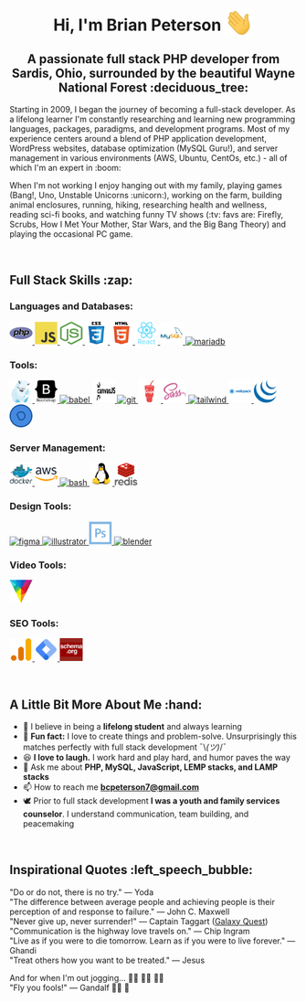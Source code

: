 <h1 align="center">Hi, I'm Brian Peterson <img width="50" height="50" style="margin-bottom: -10px;" src="https://github.com/bcpeterson7/bcpeterson7/blob/main/images/wave.gif" alt="animated hand waving" /></h1>

<h2 align="center">A passionate full stack PHP developer from Sardis, Ohio, surrounded by the beautiful Wayne National Forest :deciduous_tree:</h2>

<p align="left">Starting in 2009, I began the journey of becoming a full-stack developer. As a lifelong learner I'm constantly researching and learning new programming languages, packages, paradigms, and development programs. Most of my experience centers around a blend of PHP application development, WordPress websites, database optimization (MySQL Guru!), and server management in various environments (AWS, Ubuntu, CentOs, etc.) - all of which I'm an expert in :boom:</p>
<p align="left">When I'm not working I enjoy hanging out with my family, playing games (Bang!, Uno, Unstable Unicorns :unicorn:), working on the farm, building animal enclosures, running, hiking, researching health and wellness, reading sci-fi books, and watching funny TV shows (:tv: favs are: Firefly, Scrubs, How I Met Your Mother, Star Wars, and the Big Bang Theory) and playing the occasional PC game.</p>

&nbsp;

<h2>Full Stack Skills :zap:</h2>

<h3 align="left">Languages and Databases:</h3>
<p align="left">
  <a href="https://www.php.net" target="_blank" rel="noreferrer"> <img src="https://raw.githubusercontent.com/devicons/devicon/master/icons/php/php-original.svg" alt="php" width="40" height="40"/> </a>
  <a href="https://developer.mozilla.org/en-US/docs/Web/JavaScript" target="_blank" rel="noreferrer"> <img src="https://raw.githubusercontent.com/devicons/devicon/master/icons/javascript/javascript-original.svg" alt="javascript" width="40" height="40"/> </a>
  <a href="https://nodejs.dev/en/" target="_blank" rel="noreferrer"> <img src="https://github.com/bcpeterson7/bcpeterson7/blob/main/images/js-green.svg" alt="Node.js" width="40" height="40"/> </a>
  <a href="https://www.w3schools.com/css/" target="_blank" rel="noreferrer"> <img src="https://raw.githubusercontent.com/devicons/devicon/master/icons/css3/css3-original-wordmark.svg" alt="css3" width="40" height="40"/> </a>
  <a href="https://www.w3.org/html/" target="_blank" rel="noreferrer"> <img src="https://raw.githubusercontent.com/devicons/devicon/master/icons/html5/html5-original-wordmark.svg" alt="html5" width="40" height="40"/> </a> 
  <a href="https://reactjs.org/" target="_blank" rel="noreferrer"> <img src="https://raw.githubusercontent.com/devicons/devicon/master/icons/react/react-original-wordmark.svg" alt="react" width="40" height="40"/> </a>
  <a href="https://www.mysql.com/" target="_blank" rel="noreferrer"> <img src="https://raw.githubusercontent.com/devicons/devicon/master/icons/mysql/mysql-original-wordmark.svg" alt="mysql" width="40" height="40"/> </a>  
  <a href="https://mariadb.org/" target="_blank" rel="noreferrer"> <img src="https://www.vectorlogo.zone/logos/mariadb/mariadb-icon.svg" alt="mariadb" width="40" height="40"/> </a>
</p>

<h3 align="left">Tools:</h3>
<p align="left">  
  <a href="https://get.foundation/" target="_blank" rel="noreferrer"> <img src="https://github.com/devicons/devicon/blob/master/icons/foundation/foundation-original.svg" alt="bootstrap" width="40" height="40"/> </a>  
  <a href="https://getbootstrap.com" target="_blank" rel="noreferrer"> <img src="https://raw.githubusercontent.com/devicons/devicon/master/icons/bootstrap/bootstrap-plain-wordmark.svg" alt="bootstrap" width="40" height="40"/> </a> 
  <a href="https://babeljs.io/" target="_blank" rel="noreferrer"> <img src="https://www.vectorlogo.zone/logos/babeljs/babeljs-icon.svg" alt="babel" width="40" height="40"/> </a>
  <a href="https://canvasjs.com" target="_blank" rel="noreferrer"> <img src="https://raw.githubusercontent.com/Hardik0307/Hardik0307/master/assets/canvasjs-charts.svg" alt="canvasjs" width="40" height="40"/> </a>    
  <a href="https://git-scm.com/" target="_blank" rel="noreferrer"> <img src="https://www.vectorlogo.zone/logos/git-scm/git-scm-icon.svg" alt="git" width="40" height="40"/> </a>   <a href="https://gulpjs.com" target="_blank" rel="noreferrer"> <img src="https://raw.githubusercontent.com/devicons/devicon/master/icons/gulp/gulp-plain.svg" alt="gulp" width="40" height="40"/> </a>
  <a href="https://sass-lang.com" target="_blank" rel="noreferrer"> <img src="https://raw.githubusercontent.com/devicons/devicon/master/icons/sass/sass-original.svg" alt="sass" width="40" height="40"/> </a>  
  <a href="https://tailwindcss.com/" target="_blank" rel="noreferrer"> <img src="https://www.vectorlogo.zone/logos/tailwindcss/tailwindcss-icon.svg" alt="tailwind" width="40" height="40"/> </a> 
  <a href="https://webpack.js.org" target="_blank" rel="noreferrer"> <img src="https://raw.githubusercontent.com/devicons/devicon/d00d0969292a6569d45b06d3f350f463a0107b0d/icons/webpack/webpack-original-wordmark.svg" alt="webpack" width="40" height="40"/> </a> 
  <a href="https://jquery.com/" target="_blank" rel="noreferrer"> <img src="https://github.com/bcpeterson7/bcpeterson7/blob/main/images/jquery-logo.png" alt="jQuery" width="40" height="40"/> </a>
  <a href="https://datatables.net/" target="_blank" rel="noreferrer"> <img src="https://github.com/bcpeterson7/bcpeterson7/blob/main/images/datatables.png" alt="DataTables" width="40" height="40"/> </a> 
</p>

<h3 align="left">Server Management:</h3>
<p align="left"> 
  <a href="https://www.docker.com/" target="_blank" rel="noreferrer"> <img src="https://raw.githubusercontent.com/devicons/devicon/master/icons/docker/docker-original-wordmark.svg" alt="docker" width="40" height="40"/> </a> 
  <a href="https://aws.amazon.com" target="_blank" rel="noreferrer"> <img src="https://raw.githubusercontent.com/devicons/devicon/master/icons/amazonwebservices/amazonwebservices-original-wordmark.svg" alt="aws" width="40" height="40"/> </a>
  <a href="https://www.gnu.org/software/bash/" target="_blank" rel="noreferrer"> <img src="https://www.vectorlogo.zone/logos/gnu_bash/gnu_bash-icon.svg" alt="bash" width="40" height="40"/> </a>
  <a href="https://www.linux.org/" target="_blank" rel="noreferrer"> <img src="https://raw.githubusercontent.com/devicons/devicon/master/icons/linux/linux-original.svg" alt="linux" width="40" height="40"/> </a>  
  <a href="https://redis.io" target="_blank" rel="noreferrer"> <img src="https://raw.githubusercontent.com/devicons/devicon/master/icons/redis/redis-original-wordmark.svg" alt="redis" width="40" height="40"/> </a> 
</p>

<h3 align="left">Design Tools:</h3>
<p align="left"> 
  <a href="https://www.figma.com/" target="_blank" rel="noreferrer"> <img src="https://www.vectorlogo.zone/logos/figma/figma-icon.svg" alt="figma" width="40" height="40"/> </a>
  <a href="https://www.adobe.com/in/products/illustrator.html" target="_blank" rel="noreferrer"> <img src="https://www.vectorlogo.zone/logos/adobe_illustrator/adobe_illustrator-icon.svg" alt="illustrator" width="40" height="40"/> </a> 
  <a href="https://www.photoshop.com/en" target="_blank" rel="noreferrer"> <img src="https://raw.githubusercontent.com/devicons/devicon/master/icons/photoshop/photoshop-line.svg" alt="photoshop" width="40" height="40"/> </a> 
  <a href="https://www.blender.org/" target="_blank" rel="noreferrer"> <img src="https://download.blender.org/branding/community/blender_community_badge_white.svg" alt="blender" width="40" height="40"/> </a> 
</p>

<h3 align="left">Video Tools:</h3>
<p align="left"> 
  <a href="https://fxhome.com" target="_blank" rel="noreferrer"> <img src="https://github.com/bcpeterson7/bcpeterson7/blob/main/images/hitfilm.png" alt="Hitfilm" width="40" height="40"/> </a>
</p>

<h3 align="left">SEO Tools:</h3>
<p align="left">  
  <a href="https://analytics.withgoogle.com/" target="_blank" rel="noreferrer"> <img src="https://github.com/bcpeterson7/bcpeterson7/blob/main/images/google-analytics.png?" alt="Google Analytics" width="40" height="40"/> </a> 
  <a href="https://marketingplatform.google.com/about/tag-manager/" target="_blank" rel="noreferrer"> <img src="https://raw.githubusercontent.com/bcpeterson7/bcpeterson7/6cd5c01dadcf302d53bc86fa1d3aa85114ee27cc/images/google_tag_manager.svg" alt="Google Tag Manager" width="40" height="40"/> </a>  
  <a href="[https://marketingplatform.google.com/about/tag-manager/](https://schema.org/)" target="_blank" rel="noreferrer"> <img src="https://raw.githubusercontent.com/bcpeterson7/bcpeterson7/main/images/structured-data.ico" alt="Structured Data - Schema.org" width="40" height="40"/> </a> 

&nbsp;

<h2 align="left">A Little Bit More About Me :hand:</h2>

- 🤔 I believe in being a **lifelong student** and always learning
- 🎉 **Fun fact:** I love to create things and problem-solve. Unsurprisingly this matches perfectly with full stack development ¯\\_(ツ)_/¯
- :laughing: **I love to laugh.** I work hard and play hard, and humor paves the way
- 💬 Ask me about **PHP, MySQL, JavaScript, LEMP stacks, and LAMP stacks**
- 📫 How to reach me **bcpeterson7@gmail.com**
- :dove: Prior to full stack development **I was a youth and family services counselor**. I understand communication, team building, and peacemaking


&nbsp;

<h2 align="left">Inspirational Quotes :left_speech_bubble:</h2>

"Do or do not, there is no try." ― Yoda   
"The difference between average people and achieving people is their perception of and response to failure." ― John C. Maxwell   
"Never give up, never surrender!" ―  Captain Taggart (<u>Galaxy Quest</u>)   
"Communication is the highway love travels on." ― Chip Ingram   
"Live as if you were to die tomorrow. Learn as if you were to live forever." ― Ghandi   
"Treat others how you want to be treated." ― Jesus

And for when I'm out jogging... :running_man: :running_man: :running_man:   
"Fly you fools!" ― Gandalf :mage_man:  :rofl:

&nbsp;


